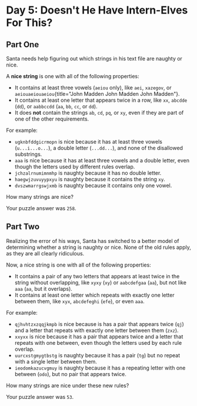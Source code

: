 # Day 5: Doesn't He Have Intern-Elves For This?

## Part One

Santa needs help figuring out which strings in his text file are naughty
or nice.

A **nice string** is one with all of the following properties:

-   It contains at least three vowels (`aeiou` only), like `aei`,
    `xazegov`, or
    `aeiouaeiouaeiou`{title="John Madden John Madden John Madden"}.
-   It contains at least one letter that appears twice in a row, like
    `xx`, `abcdde` (`dd`), or `aabbccdd` (`aa`, `bb`, `cc`, or `dd`).
-   It does **not** contain the strings `ab`, `cd`, `pq`, or `xy`, even if
    they are part of one of the other requirements.

For example:

-   `ugknbfddgicrmopn` is nice because it has at least three vowels
    (`u...i...o...`), a double letter (`...dd...`), and none of the
    disallowed substrings.
-   `aaa` is nice because it has at least three vowels and a double
    letter, even though the letters used by different rules overlap.
-   `jchzalrnumimnmhp` is naughty because it has no double letter.
-   `haegwjzuvuyypxyu` is naughty because it contains the string `xy`.
-   `dvszwmarrgswjxmb` is naughty because it contains only one vowel.

How many strings are nice?

Your puzzle answer was `258`.

## Part Two

Realizing the error of his ways, Santa has switched to a better model of
determining whether a string is naughty or nice. None of the old rules
apply, as they are all clearly ridiculous.

Now, a nice string is one with all of the following properties:

-   It contains a pair of any two letters that appears at least twice in
    the string without overlapping, like `xyxy` (`xy`) or `aabcdefgaa`
    (`aa`), but not like `aaa` (`aa`, but it overlaps).
-   It contains at least one letter which repeats with exactly one
    letter between them, like `xyx`, `abcdefeghi` (`efe`), or even
    `aaa`.

For example:

-   `qjhvhtzxzqqjkmpb` is nice because is has a pair that appears twice
    (`qj`) and a letter that repeats with exactly one letter between
    them (`zxz`).
-   `xxyxx` is nice because it has a pair that appears twice and a
    letter that repeats with one between, even though the letters used
    by each rule overlap.
-   `uurcxstgmygtbstg` is naughty because it has a pair (`tg`) but no
    repeat with a single letter between them.
-   `ieodomkazucvgmuy` is naughty because it has a repeating letter with
    one between (`odo`), but no pair that appears twice.

How many strings are nice under these new rules?

Your puzzle answer was `53`.
